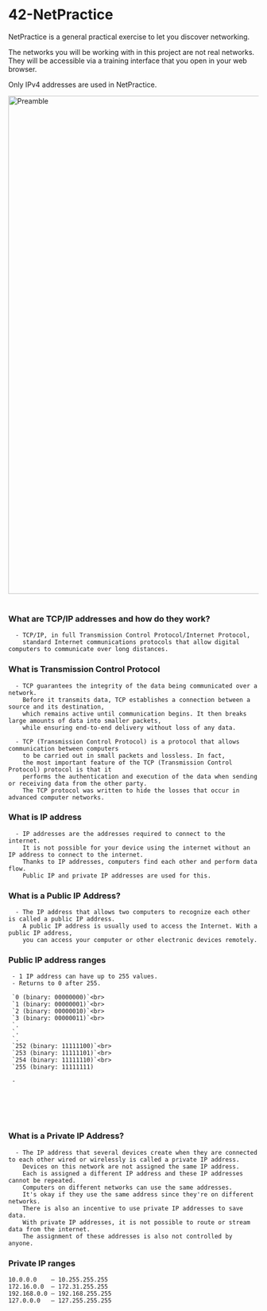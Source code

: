 # 42-NetPractice
NetPractice is a general practical exercise to let you discover networking.

The networks you will be working with in this project are not real networks. They will be accessible via a training interface that you open in your web browser.

Only IPv4 addresses are used in NetPractice.
<!--
### What are TCP/IP addresses and how do they work?
```     
 - TCP/IP, in full Transmission Control Protocol/Internet Protocol,
   standard Internet communications protocols that allow digital computers 
   to communicate over long distances.
        
 - TCP guarantees the integrity of the data being communicated over a network.
   Before it transmits data, TCP establishes a connection between a source and its destination, 
   which remains active until communication begins. 
   It then breaks large amounts of data into smaller packets,
   while ensuring end-to-end delivery without loss of any data.
        
```
-->
<img width="1000" alt="Preamble" src="https://user-images.githubusercontent.com/97880185/211422027-874250ac-aac1-4100-a5ae-dab275c34c31.png"> <br />
<br />
### What are TCP/IP addresses and how do they work?
```     
  - TCP/IP, in full Transmission Control Protocol/Internet Protocol,
    standard Internet communications protocols that allow digital computers to communicate over long distances. 
```
### What is Transmission Control Protocol
```
  - TCP guarantees the integrity of the data being communicated over a network.
    Before it transmits data, TCP establishes a connection between a source and its destination,
    which remains active until communication begins. It then breaks large amounts of data into smaller packets,
    while ensuring end-to-end delivery without loss of any data.
    
  - TCP (Transmission Control Protocol) is a protocol that allows communication between computers 
    to be carried out in small packets and lossless. In fact,
    the most important feature of the TCP (Transmission Control Protocol) protocol is that it
    performs the authentication and execution of the data when sending or receiving data from the other party.
    The TCP protocol was written to hide the losses that occur in advanced computer networks.
```
### What is IP address
```
  - IP addresses are the addresses required to connect to the internet.
    It is not possible for your device using the internet without an IP address to connect to the internet.
    Thanks to IP addresses, computers find each other and perform data flow.
    Public IP and private IP addresses are used for this.
```
### What is a Public IP Address?
```
  - The IP address that allows two computers to recognize each other is called a public IP address.
    A public IP address is usually used to access the Internet. With a public IP address,
    you can access your computer or other electronic devices remotely.
```
### Public IP address ranges
```
 - 1 IP address can have up to 255 values.
 - Returns to 0 after 255.
 
 `0 (binary: 00000000)`<br>
 `1 (binary: 00000001)`<br>
 `2 (binary: 00000010)`<br>
 `3 (binary: 00000011)`<br>
 `.
 `.
 `.
 `252 (binary: 11111100)`<br>
 `253 (binary: 11111101)`<br>
 `254 (binary: 11111110)`<br>
 `255 (binary: 11111111)

 - 






```
### What is a Private IP Address?
```
  - The IP address that several devices create when they are connected to each other wired or wirelessly is called a private IP address.
    Devices on this network are not assigned the same IP address.
    Each is assigned a different IP address and these IP addresses cannot be repeated.
    Computers on different networks can use the same addresses.
    It's okay if they use the same address since they're on different networks.
    There is also an incentive to use private IP addresses to save data.
    With private IP addresses, it is not possible to route or stream data from the internet.
    The assignment of these addresses is also not controlled by anyone.
```
### Private IP ranges
`10.0.0.0    – 10.255.255.255`<br>
`172.16.0.0  – 172.31.255.255`<br>
`192.168.0.0 – 192.168.255.255`<br>
`127.0.0.0   – 127.255.255.255`

<!--
### This interface should open in your web browser; <br />
<img width="800" alt="web" src="https://user-images.githubusercontent.com/97880185/211425347-0cd650b3-ed4e-4a09-9e16-0b27d0b73cbf.png">
<img width="800" alt="web2" src="https://user-images.githubusercontent.com/97880185/211425214-b0166390-b9fe-4fbf-aa7a-2c1ad83e2a7b.png">
-->
